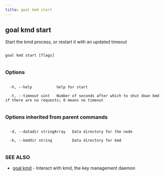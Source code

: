 ```yaml
---
title: goal kmd start
---
```


## goal kmd start



Start the kmd process, or restart it with an updated timeout




```

goal kmd start [flags]


```



### Options




```

  -h, --help           help for start

  -t, --timeout uint   Number of seconds after which to shut down kmd if there are no requests; 0 means no timeout


```



### Options inherited from parent commands




```

  -d, --datadir stringArray   Data directory for the node

  -k, --kmddir string         Data directory for kmd


```



### SEE ALSO



* [goal kmd](../../kmd/kmd/)	 - Interact with kmd, the key management daemon



